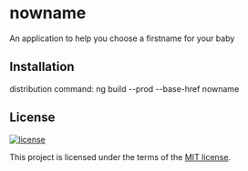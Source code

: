 # nowname
An application to help you choose a firstname for your baby

## Installation

distribution command:
ng build --prod --base-href nowname

## License

[![license](https://img.shields.io/badge/license-MIT-green.svg)](https://github.com/morarupasukaru/nowname/blob/master/LICENSE.md)

This project is licensed under the terms of the [MIT license](LICENSE.md).
